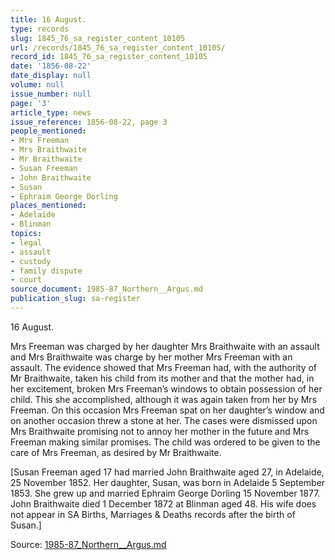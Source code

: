 ```yaml
---
title: 16 August.
type: records
slug: 1845_76_sa_register_content_10105
url: /records/1845_76_sa_register_content_10105/
record_id: 1845_76_sa_register_content_10105
date: '1856-08-22'
date_display: null
volume: null
issue_number: null
page: '3'
article_type: news
issue_reference: 1856-08-22, page 3
people_mentioned:
- Mrs Freeman
- Mrs Braithwaite
- Mr Braithwaite
- Susan Freeman
- John Braithwaite
- Susan
- Ephraim George Dorling
places_mentioned:
- Adelaide
- Blinman
topics:
- legal
- assault
- custody
- family dispute
- court
source_document: 1985-87_Northern__Argus.md
publication_slug: sa-register
---
```


16 August.

Mrs Freeman was charged by her daughter Mrs Braithwaite with an assault and Mrs Braithwaite was charge by her mother Mrs Freeman with an assault.  The evidence showed that Mrs Freeman had, with the authority of Mr Braithwaite, taken his child from its mother and that the mother had, in her excitement, broken Mrs Freeman’s windows to obtain possession of her child.  This she accomplished, although it was again taken from her by Mrs Freeman.  On this occasion Mrs Freeman spat on her daughter’s window and on another occasion threw a stone at her.  The cases were dismissed upon Mrs Braithwaite promising not to annoy her mother in the future and Mrs Freeman making similar promises.  The child was ordered to be given to the care of Mrs Freeman, as desired by Mr Braithwaite.

[Susan Freeman aged 17 had married John Braithwaite aged 27, in Adelaide, 25 November 1852.  Her daughter, Susan, was born in Adelaide 5 September 1853.  She grew up and married Ephraim George Dorling 15 November 1877.  John Braithwaite died 1 December 1872 at Blinman aged 48.  His wife does not appear in SA Births, Marriages & Deaths records after the birth of Susan.]

Source: [1985-87_Northern__Argus.md](/downloads/markdown/1985-87_Northern__Argus.md)
